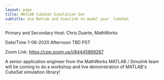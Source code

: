 ```yaml
---
layout: page
title: MATLAB CubeSat Simulation Set
subtitle: Use Matlab and Simulink to model your  CubeSat
---
```


Primary and Secondary Host: Chris Duarte, MathWorks

Date/Time 1-06-2020 Afternoon TBD PST

Zoom Link: https://cpp.zoom.us/j/84445869267

A senior application engineer from the MathWorks MATLAB / Simulink team will be coming to do a workshop and live demonstration of MATLAB's CubeSat simulation library!
